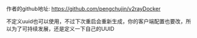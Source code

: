 
作者的github地址: <https://github.com/pengchujin/v2rayDocker>

不定义uuid也可以使用，不过下次重启会重新生成，你的客户端配置也要改，所以为了可持续发展，还是定义一下自己的UUID

